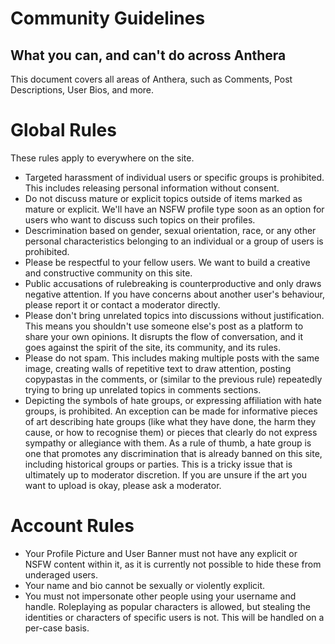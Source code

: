 # Community Guidelines
## What you can, and can't do across Anthera

This document covers all areas of Anthera, such as Comments, Post Descriptions, User Bios, and more.

# Global Rules
These rules apply to everywhere on the site.

- Targeted harassment of individual users or specific groups is prohibited. This includes releasing personal information without consent.
- Do not discuss mature or explicit topics outside of items marked as mature or explicit. We'll have an NSFW profile type soon as an option for users who want to discuss such topics on their profiles.
- Descrimination based on gender, sexual orientation, race, or any other personal characteristics belonging to an individual or a group of users is prohibited.
- Please be respectful to your fellow users. We want to build a creative and constructive community on this site.
- Public accusations of rulebreaking is counterproductive and only draws negative attention. If you have concerns about another user's behaviour, please report it or contact a moderator directly.
- Please don't bring unrelated topics into discussions without justification. This means you shouldn't use someone else's post as a platform to share your own opinions. It disrupts the flow of conversation, and it goes against the spirit of the site, its community, and its rules.
- Please do not spam. This includes making multiple posts with the same image, creating walls of repetitive text to draw attention, posting copypastas in the comments, or (similar to the previous rule) repeatedly trying to bring up unrelated topics in comments sections.
- Depicting the symbols of hate groups, or expressing affiliation with hate groups, is prohibited. An exception can be made for informative pieces of art describing hate groups (like what they have done, the harm they cause, or how to recognise them) or pieces that clearly do not express sympathy or allegiance with them. As a rule of thumb, a hate group is one that promotes any discrimination that is already banned on this site, including historical groups or parties. This is a tricky issue that is ultimately up to moderator discretion. If you are unsure if the art you want to upload is okay, please ask a moderator.
# Account Rules
- Your Profile Picture and User Banner must not have any explicit or NSFW content within it, as it is currently not possible to hide these from underaged users.
- Your name and bio cannot be sexually or violently explicit.
- You must not impersonate other people using your username and handle. Roleplaying as popular characters is allowed, but stealing the identities or characters of specific users is not. This will be handled on a per-case basis.